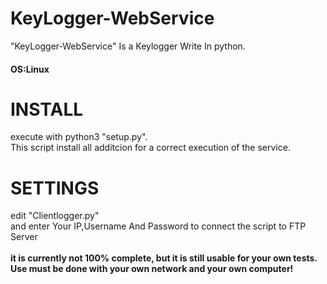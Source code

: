 # KeyLogger-WebService
"KeyLogger-WebService" Is a Keylogger Write In python. 
<br>
<h4>OS:Linux</h4>
<h1>INSTALL</h1>
execute with python3 "setup.py".
<br>
This script install all additcion for a correct execution of the service.
<h1>SETTINGS</h1>
edit "Clientlogger.py" 
<br>
and enter Your IP,Username And Password to connect the script to FTP Server
<br>
<br>
<strong>it is currently not 100% complete, but it is still usable for your own tests.</Strong>
<br>
<strong>Use must be done with your own network and your own computer!</strong>
